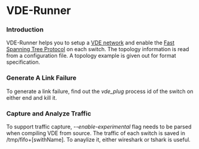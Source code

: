 # VDE-Runner

<h3> Introduction </h3>

VDE-Runner helps you to setup a <a href="http://wiki.virtualsquare.org/wiki/index.php/VDE_Basic_Networking">VDE network</a> and enable the <a href="http://wiki.v2.cs.unibo.it/wiki/index.php/Fast_Spanning_Tree_Protocol">Fast Spanning Tree Protocol<a> on each switch. The topology information is read from a configuration file. A topology example is given out for format specification.

<h3> Generate A Link Failure</h3>
To generate a link failure, find out the <i>vde_plug</i> process id of the switch on either end and kill it. 

<h3> Capture and Analyze Traffic </h3>
To support traffic capture, <i>--enable-experimental</i> flag needs to be parsed when compiling VDE from source. The traffic of each switch is saved in /tmp/fifo+[swithName]. To anaylize it, either wireshark or tshark is useful. 

